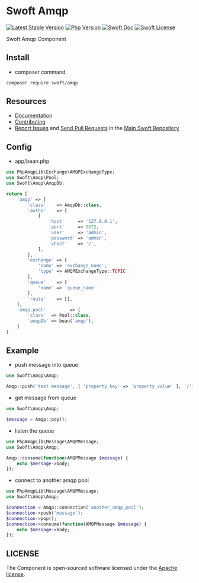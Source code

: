 # Swoft Amqp

[![Latest Stable Version](http://img.shields.io/packagist/v/swoft/amqp.svg)](https://packagist.org/packages/swoft/amqp)
[![Php Version](https://img.shields.io/badge/php-%3E=7.1-brightgreen.svg?maxAge=2592000)](https://secure.php.net/)
[![Swoft Doc](https://img.shields.io/badge/docs-passing-green.svg?maxAge=2592000)](https://www.swoft.org/docs)
[![Swoft License](https://img.shields.io/hexpm/l/plug.svg?maxAge=2592000)](https://github.com/swoft-cloud/swoft/blob/master/LICENSE)

Swoft Amqp Component

## Install

- composer command

```bash
composer require swoft/amqp
```

## Resources

* [Documentation](https://swoft.org/docs)
* [Contributing](https://github.com/swoft-cloud/swoft/blob/master/CONTRIBUTING.md)
* [Report Issues][issues] and [Send Pull Requests][pulls] in the [Main Swoft Repository][repository]

[pulls]: https://github.com/swoft-cloud/swoft-component/pulls
[repository]: https://github.com/swoft-cloud/swoft
[issues]: https://github.com/swoft-cloud/swoft/issues

## Config

- app/bean.php

```php
use PhpAmqpLib\Exchange\AMQPExchangeType;
use Swoft\Amqp\Pool;
use Swoft\Amqp\AmqpDb;

return [
    'amqp' => [
        'class'    => AmqpDb::class,
        'auths'    => [
            [
                'host'     => '127.0.0.1',
                'port'     => 5672,
                'user'     => 'admin',
                'password' => 'admin',
                'vhost'    => '/',
            ],
        ],
        'exchange' => [
            'name' => 'exchange_name',
            'type' => AMQPExchangeType::TOPIC
        ],
        'queue'    => [
            'name' => 'queue_name'
        ],
        'route'    => [],
    ],
    'amqp.pool'         => [
        'class'  => Pool::class,
        'amqpDb' => bean('amqp'),
    ]
]
```

## Example
- push message into queue
```php
use Swoft\Amqp\Amqp;

Amqp::push('test message', [ 'property_key' => 'property_value' ], '/');
```

- get message from queue
```php
use Swoft\Amqp\Amqp;

$message = Amqp::pop();
```

- listen the queue
```php
use PhpAmqpLib\Message\AMQPMessage;
use Swoft\Amqp\Amqp;

Amqp::consume(function(AMQPMessage $message) {
    echo $message->body;
});
```

- connect to another amqp pool
```php
use PhpAmqpLib\Message\AMQPMessage;
use Swoft\Amqp\Amqp;

$connection = Amqp::connection('another_amqp_pool');
$connection->push('message');
$connection->pop();
$connection->consume(function(AMQPMessage $message) {
    echo $message->body;
});
```

## LICENSE

The Component is open-sourced software licensed under the [Apache license](LICENSE).
